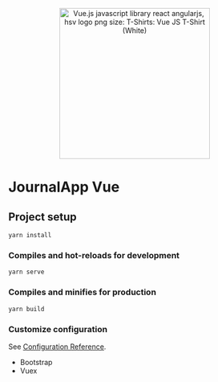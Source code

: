 <p align="center">
  <img alt="Vue.js javascript library react angularjs, hsv logo png size: T-Shirts: Vue JS T-Shirt (White)" onerror="this.onerror=null;this.src='https://i2.wp.com/coder.clothing/images/stories/virtuemart/product/vuejs-logo.png';" src="https://tse3.mm.bing.net/th?id=OIP.L4Fbo6gEQTCSpVZmgabUcgAAAA&amp;pid=Api" width="300">
</p>

# JournalApp Vue

## Project setup
```
yarn install
```

### Compiles and hot-reloads for development
```
yarn serve
```

### Compiles and minifies for production
```
yarn build
```

### Customize configuration
See [Configuration Reference](https://cli.vuejs.org/config/).

* Bootstrap
* Vuex

